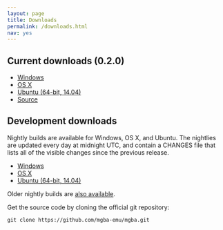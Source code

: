 ```yaml
---
layout: page
title: Downloads
permalink: /downloads.html
nav: yes
---
```


Current downloads (0.2.0)
-------------------------

* [Windows](https://endrift.com/files/mgba/mGBA-0.2.0-win32.7z)
* [OS X](https://endrift.com/files/mgba/mGBA-0.2.0-osx.zip)
* [Ubuntu (64-bit, 14.04)](https://endrift.com/files/mgba/mGBA-0.2.0-ubuntu64-trusty.tar.gz)
* [Source](https://github.com/mgba-emu/mgba/archive/0.2.0.tar.gz)

Development downloads
---------------------

Nightly builds are available for Windows, OS X, and Ubuntu. The nightlies are updated every day at midnight UTC, and contain a CHANGES file that lists all of the visible changes since the previous release.

* [Windows](https://endrift.com/mgba/nightlies/mGBA-nightly-latest-win32.7z)
* [OS X](https://endrift.com/mgba/nightlies/mGBA-nightly-latest-osx.tar.gz)
* [Ubuntu (64-bit, 14.04)](https://endrift.com/mgba/nightlies/mGBA-nightly-latest-ubuntu.tar.gz)

Older nightly builds are [also available](https://endrift.com/mgba/nightlies/).

Get the source code by cloning the official git repository:

    git clone https://github.com/mgba-emu/mgba.git

